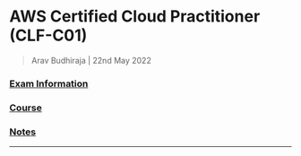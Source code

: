 # AWS Certified Cloud Practitioner (CLF-C01)

> Arav Budhiraja | 22nd May 2022

### [Exam Information](https://aws.amazon.com/certification/certified-cloud-practitioner/)
### [Course](https://www.youtube.com/watch?v=SOTamWNgDKc)
### [Notes](https://github.com/arav06/aws-cloud-practitioner/blob/main/Notes.md)

***
